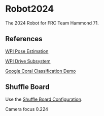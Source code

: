 # Robot2024

The 2024 Robot for FRC Team Hammond 71.

## References

[WPI Pose Estimation](https://docs.wpilib.org/en/stable/docs/software/advanced-controls/state-space/state-space-pose-estimators.html)

[WPI Drive Subsystem](https://docs.wpilib.org/en/stable/docs/software/pathplanning/trajectory-tutorial/creating-drive-subsystem.html)

[Google Coral Classification Demo](https://www.youtube.com/watch?v=4ZHNwGH60pg)

## Shuffle Board

Use the [Shuffle Board Configuration](/Shuffleboard.json).

Camera focus 0.224